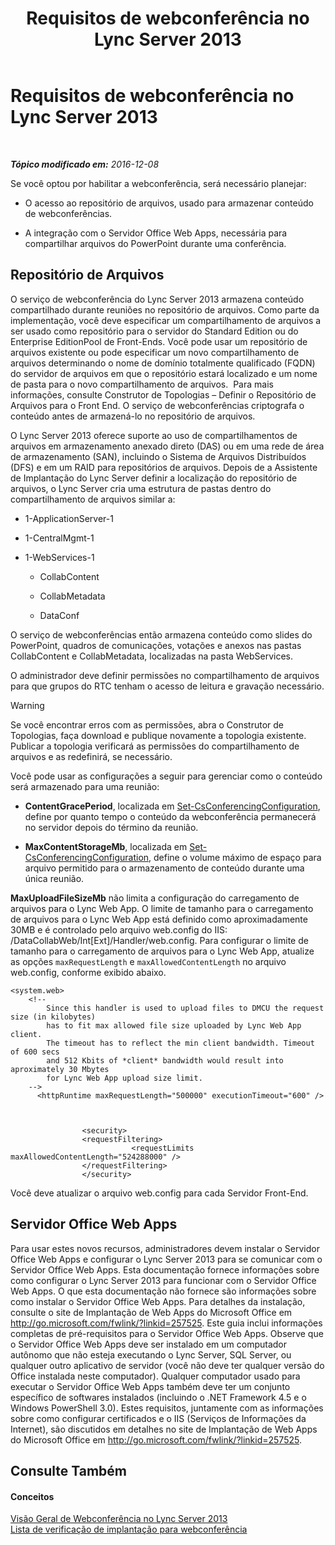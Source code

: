 ﻿---
title: Requisitos de webconferência no Lync Server 2013
TOCTitle: Requisitos de webconferência no Lync Server 2013
ms:assetid: 125f847c-58ab-450f-ae43-41219fd38477
ms:mtpsurl: https://technet.microsoft.com/pt-br/library/JJ619171(v=OCS.15)
ms:contentKeyID: 49305939
ms.date: 12/10/2016
mtps_version: v=OCS.15
ms.translationtype: HT
---

# Requisitos de webconferência no Lync Server 2013

 

_**Tópico modificado em:** 2016-12-08_

Se você optou por habilitar a webconferência, será necessário planejar:

  -   
    O acesso ao repositório de arquivos, usado para armazenar conteúdo de webconferências.

  -   
    A integração com o Servidor Office Web Apps, necessária para compartilhar arquivos do PowerPoint durante uma conferência.

## Repositório de Arquivos

O serviço de webconferência do Lync Server 2013 armazena conteúdo compartilhado durante reuniões no repositório de arquivos. Como parte da implementação, você deve especificar um compartilhamento de arquivos a ser usado como repositório para o servidor do Standard Edition ou do Enterprise EditionPool de Front-Ends. Você pode usar um repositório de arquivos existente ou pode especificar um novo compartilhamento de arquivos determinando o nome de domínio totalmente qualificado (FQDN) do servidor de arquivos em que o repositório estará localizado e um nome de pasta para o novo compartilhamento de arquivos.  Para mais informações, consulte Construtor de Topologias – Definir o Repositório de Arquivos para o Front End. O serviço de webconferências criptografa o conteúdo antes de armazená-lo no repositório de arquivos.

O Lync Server 2013 oferece suporte ao uso de compartilhamentos de arquivos em armazenamento anexado direto (DAS) ou em uma rede de área de armazenamento (SAN), incluindo o Sistema de Arquivos Distribuídos (DFS) e em um RAID para repositórios de arquivos. Depois de a Assistente de Implantação do Lync Server definir a localização do repositório de arquivos, o Lync Server cria uma estrutura de pastas dentro do compartilhamento de arquivos similar a:

  - 1-ApplicationServer-1

  - 1-CentralMgmt-1

  - 1-WebServices-1
    
      - CollabContent
    
      - CollabMetadata
    
      - DataConf

O serviço de webconferências então armazena conteúdo como slides do PowerPoint, quadros de comunicações, votações e anexos nas pastas CollabContent e CollabMetadata, localizadas na pasta WebServices.

O administrador deve definir permissões no compartilhamento de arquivos para que grupos do RTC tenham o acesso de leitura e gravação necessário.


> [!WARNING]
> Se você encontrar erros com as permissões, abra o Construtor de Topologias, faça download e publique novamente a topologia existente. Publicar a topologia verificará as permissões do compartilhamento de arquivos e as redefinirá, se necessário.



Você pode usar as configurações a seguir para gerenciar como o conteúdo será armazenado para uma reunião:

  - **ContentGracePeriod**, localizada em [Set-CsConferencingConfiguration](set-csconferencingconfiguration.md), define por quanto tempo o conteúdo da webconferência permanecerá no servidor depois do término da reunião.

  - **MaxContentStorageMb**, localizada em [Set-CsConferencingConfiguration](set-csconferencingconfiguration.md), define o volume máximo de espaço para arquivo permitido para o armazenamento de conteúdo durante uma única reunião.

**MaxUploadFileSizeMb** não limita a configuração do carregamento de arquivos para o Lync Web App. O limite de tamanho para o carregamento de arquivos para o Lync Web App está definido como aproximadamente 30MB e é controlado pelo arquivo web.config do IIS: /DataCollabWeb/Int\[Ext\]/Handler/web.config. Para configurar o limite de tamanho para o carregamento de arquivos para o Lync Web App, atualize as opções `maxRequestLength` e `maxAllowedContentLength` no arquivo web.config, conforme exibido abaixo.

    <system.web>
        <!-- 
            Since this handler is used to upload files to DMCU the request size (in kilobytes) 
            has to fit max allowed file size uploaded by Lync Web App client.
            The timeout has to reflect the min client bandwidth. Timeout of 600 secs 
            and 512 Kbits of *client* bandwidth would result into aproximately 30 Mbytes 
            for Lync Web App upload size limit.
        -->
          <httpRuntime maxRequestLength="500000" executionTimeout="600" />
    
    
    
                    <security>
                    <requestFiltering>
                               <requestLimits maxAllowedContentLength="524288000" />
                    </requestFiltering>
                    </security>

Você deve atualizar o arquivo web.config para cada Servidor Front-End.

## Servidor Office Web Apps

Para usar estes novos recursos, administradores devem instalar o Servidor Office Web Apps e configurar o Lync Server 2013 para se comunicar com o Servidor Office Web Apps. Esta documentação fornece informações sobre como configurar o Lync Server 2013 para funcionar com o Servidor Office Web Apps. O que esta documentação não fornece são informações sobre como instalar o Servidor Office Web Apps. Para detalhes da instalação, consulte o site de Implantação de Web Apps do Microsoft Office em <http://go.microsoft.com/fwlink/?linkid=257525>. Este guia inclui informações completas de pré-requisitos para o Servidor Office Web Apps. Observe que o Servidor Office Web Apps deve ser instalado em um computador autônomo que não esteja executando o Lync Server, SQL Server, ou qualquer outro aplicativo de servidor (você não deve ter qualquer versão do Office instalada neste computador). Qualquer computador usado para executar o Servidor Office Web Apps também deve ter um conjunto específico de softwares instalados (incluindo o .NET Framework 4.5 e o Windows PowerShell 3.0). Estes requisitos, juntamente com as informações sobre como configurar certificados e o IIS (Serviços de Informações da Internet), são discutidos em detalhes no site de Implantação de Web Apps do Microsoft Office em <http://go.microsoft.com/fwlink/?linkid=257525>.

## Consulte Também

#### Conceitos

[Visão Geral de Webconferência no Lync Server 2013](lync-server-2013-web-conferencing-overview.md)  
[Lista de verificação de implantação para webconferência](lync-server-2013-deployment-checklist-for-web-conferencing.md)

